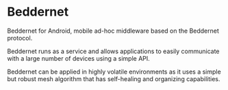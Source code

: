 # Beddernet

Beddernet for Android, mobile ad-hoc middleware based on the Beddernet protocol.

Beddernet runs as a service and allows applications to easily communicate with a large number of devices using a simple API.

Beddernet can be applied in highly volatile environments as it uses a simple but robust mesh algorithm that has self-healing and organizing capabilities.
